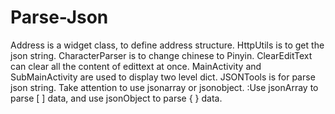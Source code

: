 Parse-Json
==========
Address is a widget class, to define address structure.
HttpUtils is to get the json string.
CharacterParser is to change chinese to Pinyin.
ClearEditText can clear all the content of edittext at once.
MainActivity and SubMainActivity are used to display two level dict.
JSONTools is for parse json string. Take attention to use jsonarray or jsonobject. 
:Use jsonArray to parse [ ] data, and use jsonObject to parse { } data.

